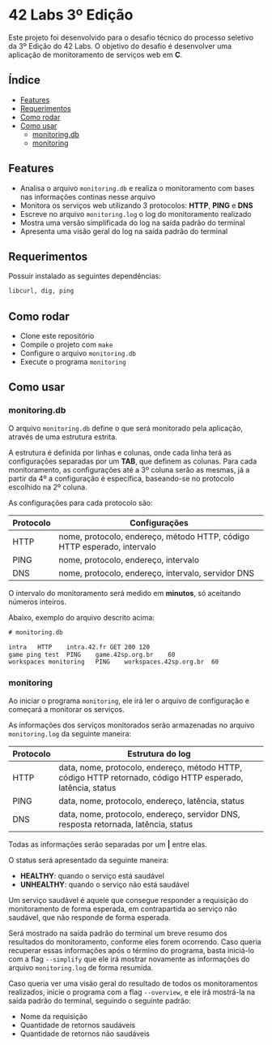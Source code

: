 # 42 Labs 3º Edição
Este projeto foi desenvolvido para o desafio técnico do processo seletivo da 3º
Edição do 42 Labs. O objetivo do desafio é desenvolver uma aplicação de
monitoramento de serviços web em **C**.

## Índice

- [Features](#features)
- [Requerimentos](#requerimentos)
- [Como rodar](#como-rodar)
- [Como usar](#como-usar)
	- [monitoring.db](#monitoringdb)
	- [monitoring](#monitoring)

## Features

- Analisa o arquivo `monitoring.db` e realiza o monitoramento com bases nas
informações continas nesse arquivo
- Monitora os serviços web utilizando 3 protocolos: **HTTP**, **PING** e **DNS**
- Escreve no arquivo `monitoring.log` o log do monitoramento realizado
- Mostra uma versão simplificada do log na saída padrão do terminal
- Apresenta uma visão geral do log na saída padrão do terminal

## Requerimentos

Possuir instalado as seguintes dependências:
```txt
libcurl, dig, ping
```

## Como rodar

- Clone este repositório
- Compile o projeto com `make`
- Configure o arquivo `monitoring.db`
- Execute o programa `monitoring`

## Como usar

### monitoring.db

O arquivo `monitoring.db` define o que será monitorado pela aplicação, através
de uma estrutura estrita.

A estrutura é definida por linhas e colunas, onde cada linha terá as
configurações separadas por um **TAB**, que definem as colunas. Para cada
monitoramento, as configurações até a 3º coluna serão as mesmas, já a partir da
4º a configuração é específica, baseando-se no protocolo escolhido na 2º coluna.

As configurações para cada protocolo são:

| Protocolo   | Configurações                                                           |
|-------------|-------------------------------------------------------------------------|
| HTTP        | nome, protocolo, endereço, método HTTP, código HTTP esperado, intervalo |
| PING        | nome, protocolo, endereço, intervalo                                    |
| DNS         | nome, protocolo, endereço, intervalo, servidor DNS                      |

O intervalo do monitoramento será medido em **minutos**, só aceitando números
inteiros.

Abaixo, exemplo do arquivo descrito acima:

```txt
# monitoring.db

intra	HTTP	intra.42.fr	GET	200	120
game ping test	PING	game.42sp.org.br	60
workspaces monitoring	PING	workspaces.42sp.org.br	60
```

### monitoring

Ao iniciar o programa `monitoring`, ele irá ler o arquivo de configuração e
começará a monitorar os serviços.

As informações dos serviços monitorados serão armazenadas no arquivo
`monitoring.log` da seguinte maneira:

| Protocolo   | Estrutura do log                                                                                            |
|-------------|-------------------------------------------------------------------------------------------------------------|
| HTTP        | data, nome, protocolo, endereço, método HTTP, código HTTP retornado, código HTTP esperado, latência, status |
| PING        | data, nome, protocolo, endereço, latência, status                                                           |
| DNS         | data, nome, protocolo, endereço, servidor DNS, resposta retornada, latência, status                         |

Todas as informações serão separadas por um **|** entre elas.

O status será apresentado da seguinte maneira:

- **HEALTHY**: quando o serviço está saudável
- **UNHEALTHY**: quando o serviço não está saudável

Um serviço saudável é aquele que consegue responder a requisição do
monitoramento de forma esperada, em contrapartida ao serviço não saudável, que
não responde de forma esperada.

Será mostrado na saída padrão do terminal um breve resumo dos resultados do
monitoramento, conforme eles forem ocorrendo. Caso queria recuperar essas
informações após o término do programa, basta iniciá-lo com a flag `--simplify`
que ele irá mostrar novamente as informações do arquivo `monitoring.log` de
forma resumida.

Caso queria ver uma visão geral do resultado de todos os monitoramentos
realizados, inicie o programa com a flag `--overview`, e ele irá
mostrá-la na saída padrão do terminal, seguindo o seguinte padrão:

- Nome da requisição
- Quantidade de retornos saudáveis
- Quantidade de retornos não saudáveis
